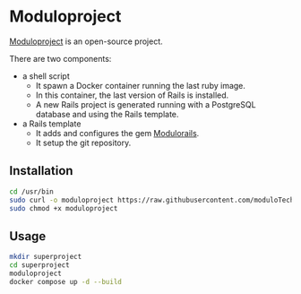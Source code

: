 # Moduloproject

[Moduloproject](https://github.com/moduloTech/moduloproject) is an open-source project.

There are two components:

- a shell script
    - It spawn a Docker container running the last ruby image.
    - In this container, the last version of Rails is installed.
    - A new Rails project is generated running with a PostgreSQL database and using the Rails template.
- a Rails template
    - It adds and configures the gem [Modulorails](https://github.com/moduloTech/modulorails).
    - It setup the git repository.

## Installation

```bash
cd /usr/bin
sudo curl -o moduloproject https://raw.githubusercontent.com/moduloTech/moduloproject/master/moduloproject
sudo chmod +x moduloproject
```

## Usage

```bash
mkdir superproject
cd superproject
moduloproject
docker compose up -d --build
```
